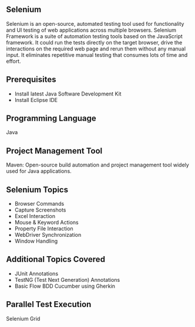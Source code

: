 <h2>Selenium</h2>
Selenium is an open-source, automated testing tool used for functionality and UI testing of web applications across multiple browsers.
Selenium Framework is a suite of automation testing tools based on the JavaScript framework. It could run the tests directly on the target browser, drive the interactions on the required web page and rerun them without any manual input. It eliminates repetitive manual testing that consumes lots of time and effort.

<h2>Prerequisites</h2>

- Install latest Java Software Development Kit
- Install Eclipse IDE

<h2>Programming Language</h2>
Java

<h2>Project Management Tool</h2>
Maven: Open-source build automation and project management tool widely used for Java applications.

<h2>Selenium Topics</h2>

- Browser Commands
- Capture Screenshots
- Excel Interaction
- Mouse & Keyword Actions
- Property File Interaction
- WebDriver Synchronization
- Window Handling

<h2>Additional Topics Covered</h2>

- JUnit Annotations
- TestNG (Test Next Generation) Annotations
- Basic Flow BDD Cucumber using Gherkin

<h2>Parallel Test Execution</h2>
Selenium Grid
